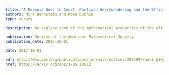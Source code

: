```yaml
---
title: "A Formula Goes to Court: Partisan Gerrymandering and the Efficiency Gap"
authors: Mira Bernstein and Moon Duchin
type: survey

description: We explore some of the mathematical properties of the efficiency gap in light of the fact that it reduces to a straight proportional comparison of votes to seats.

publication: Notices of the American Mathematical Society
publication_date: 2017-10-01

date: 2017-10-01

pdf: http://www.ams.org/publications/journals/notices/201709/rnoti-p1020.pdf
href: https://arxiv.org/abs/1705.10812
---
```

